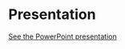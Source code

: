 # Presentation

[See the PowerPoint presentation](https://docs.google.com/presentation/d/1tK1wgnZ8k7FHD0FCNvEtbJwJojd3vOsp)
